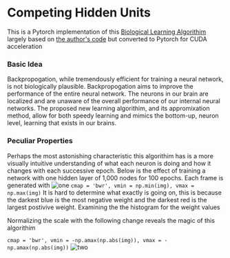 # Competing Hidden Units

This is a Pytorch implementation of this [Biological Learning Algorithim](https://www.pnas.org/content/116/16/7723) largely based on [the author's code](https://github.com/DimaKrotov/Biological_Learning/blob/master/Unsupervised_learning_algorithm_MNIST.ipynb) but converted to Pytorch for CUDA acceleration

### Basic Idea

Backpropogation, while tremendously efficient for training a neural network, is not biologically plausible. Backpropogation aims to improve the performance of the entire neural network. The neurons in our brain are localized and are unaware of the overall performance of our internal neural networks. The proposed new learning algorithim, and its appromixation method, allow for both speedy learning and mimics the bottom-up, neuron level, learning that exists in our brains.

### Peculiar Properties

Perhaps the most astonishing characteristic this algorithim has is a more visually intuitive understanding of what each neuron is doing and how it changes with each successive epoch. Below is the effect of training a network with one hidden layer of 1,000 nodes for 100 epochs. Each frame is generated with 
![one](./one.gif) 
```cmap = 'bwr', vmin = np.min(img), vmax = np.max(img)``` 
It is hard to determine what exactly is going on, this is because the darkest blue is the most negative weight and the darkest red is the largest postivive weight. Examining the the histogram for the weight values

Normalizing the scale with the following change reveals the magic of this algorithim

```cmap = 'bwr', vmin = -np.amax(np.abs(img)), vmax = -np.amax(np.abs(img))```
![two](./two.gif)

